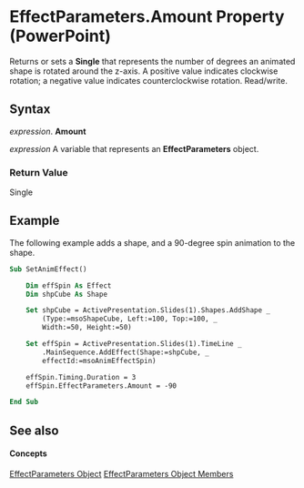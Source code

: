 
# EffectParameters.Amount Property (PowerPoint)

Returns or sets a  **Single** that represents the number of degrees an animated shape is rotated around the z-axis. A positive value indicates clockwise rotation; a negative value indicates counterclockwise rotation. Read/write.


## Syntax

 _expression_. **Amount**

 _expression_ A variable that represents an **EffectParameters** object.


### Return Value

Single


## Example

The following example adds a shape, and a 90-degree spin animation to the shape.


```vb
Sub SetAnimEffect()

    Dim effSpin As Effect
    Dim shpCube As Shape

    Set shpCube = ActivePresentation.Slides(1).Shapes.AddShape _
        (Type:=msoShapeCube, Left:=100, Top:=100, _
        Width:=50, Height:=50)

    Set effSpin = ActivePresentation.Slides(1).TimeLine _
        .MainSequence.AddEffect(Shape:=shpCube, _
        effectId:=msoAnimEffectSpin)

    effSpin.Timing.Duration = 3
    effSpin.EffectParameters.Amount = -90

End Sub
```


## See also


#### Concepts


[EffectParameters Object](78145783-800b-433b-25c2-54dd65f59556.md)
[EffectParameters Object Members](74637cce-67f3-2e8d-cb12-121e0f1ef892.md)
